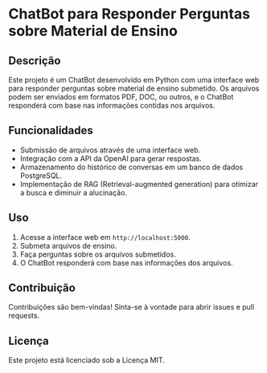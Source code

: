 # ChatBot para Responder Perguntas sobre Material de Ensino

## Descrição

Este projeto é um ChatBot desenvolvido em Python com uma interface web para responder perguntas sobre material de ensino submetido. Os arquivos podem ser enviados em formatos PDF, DOC, ou outros, e o ChatBot responderá com base nas informações contidas nos arquivos.

## Funcionalidades

- Submissão de arquivos através de uma interface web.
- Integração com a API da OpenAI para gerar respostas.
- Armazenamento do histórico de conversas em um banco de dados PostgreSQL.
- Implementação de RAG (Retrieval-augmented generation) para otimizar a busca e diminuir a alucinação.


## Uso

1. Acesse a interface web em `http://localhost:5000`.
2. Submeta arquivos de ensino.
3. Faça perguntas sobre os arquivos submetidos.
4. O ChatBot responderá com base nas informações dos arquivos.

## Contribuição

Contribuições são bem-vindas! Sinta-se à vontade para abrir issues e pull requests.

## Licença

Este projeto está licenciado sob a Licença MIT.
